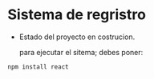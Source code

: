 <h1> Sistema de regristro</h1>

- Estado del proyecto en costrucion.
  
  para ejecutar el sitema; debes poner:

  
```npm install react```
